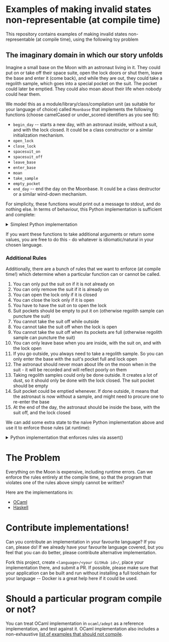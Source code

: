 # Examples of making invalid states non-representable (at compile time)

This repository contains examples of making invalid states non-representable (at compile time), using the following toy problem

## The imaginary domain in which our story unfolds

Imagine a small base on the Moon with an astronaut living in it. They could put on or take off their space suite, open the lock doors or shut them, leave the base and enter it (come back), and while they are out, they could take a regolith sample, which goes into a special pocket on the suit. The pocket could later be emptied. They could also moan about their life when nobody could hear them.

We model this as a module/library/class/compilation unit (as suitable for your language of choice) called `Moonbase` that implements the following functions (choose camelCased or under_scored identifiers as you see fit):
- `begin_day` -- starts a new day, with an astronaut inside, without a suit, and with the lock closed. It could be a class constructor or a similar initialization mechanism.
- `open_lock`
- `close_lock`
- `spacesuit_on`
- `spacesuit_off`
- `leave_base`
- `enter_base`
- `moan`
- `take_sample`
- `empty_pocket`
- `end_day` -- end the day on the Moonbase. It could be a class destructor or a similar wind-down mechanism.

For simplicity, these functions would print out a message to stdout, and do nothing else. In terms of behaviour, this Python implementation is sufficient and complete:

<details>
  <summary>Simplest Python implementation</summary>
  
```python
class Moonbase:
  def __init__(self):
    print ("DAY BEGINS")
  def open_lock(self):
    print ("OPENING LOCK")
  def close_lock(self):
    print ("CLOSING LOCK")
  def spacesuit_on(self):
    print ("SPACESUIT ON")
  def spacesuit_off(self):
    print ("SPACESUIT OFF")
  def leave_base(self):
    print ("LEAVING BASE")
  def enter_base(self):
    print ("ENTERING BASE")
  def moan(self):
    print (". o O (Ugh! Damn moon! I am too old for this!)")  
  def take_sample(self):
    print ("MINING REGOLITH")
  def empty_pocket(self):
    print ("EMPTYING POCKET")
  def end_day(self):
    print ("DAY ENDS")
```
</details>

If you want these functions to take additional arguments or return some values, you are free to do this - do whatever is idiomatic/natural in your chosen language.

### Additional Rules

Additionally, there are a bunch of rules that we want to enforce (at compile time!) which determine when a particular function can or cannot be called.

1. You can only put the suit on if it is not already on
2. You can only remove the suit if it is already on
3. You can open the lock only if it is closed
4. You can close the lock only if it is open
5. You have to have the suit on to open the lock
6. Suit pockets should be empty to put it on (otherwise regolith sample can puncture the suit)
7. You cannot take the suit off while outside
8. You cannot take the suit off when the lock is open
9. You cannot take the suit off when its pockets are full (otherwise regolith sample can puncture the suit)
10. You can only leave base when you are inside, with the suit on, and with the lock open
11. If you go outside, you always need to take a regolith sample. So you can only enter the base with the suit's pocket full and lock open
12. The astronaut should never moan about life on the moon when in the suit - it will be recorded and will reflect poorly on them
13. Taking regolith samples could only be done outside. It creates a lot of dust, so it should only be done with the lock closed. The suit pocket should be empty
14. Suit pocket could be emptied whenever. If done outside, it means that the astronaut is now without a sample, and might need to procure one to re-enter the base
15. At the end of the day, the astronaut should be inside the base, with the suit off, and the lock closed

We can add some extra state to the naive Python implementation above and use it to enforce those rules (at runtime):

<details>
<summary>Python implementation that enforces rules via assert()</summary>  
  
```python
class Moonbase:
  lockOpen = False
  suitOn  = False
  isOutside = False
  pocketsFull = False
  
  def __init__(self):
    print ("DAY BEGINS")
  def open_lock(self):
    assert(not self.lockOpen)
    assert(self.suitOn)
    print ("OPENING LOCK")
    self.lockOpen=True
  def close_lock(self):
    assert(self.lockOpen)
    print ("CLOSING LOCK")
    self.lockOpen=False
  def spacesuit_on(self):
    assert(not self.suitOn)
    assert(not self.pocketsFull)
    print ("SPACESUIT ON")
    self.suitOn=True
  def spacesuit_off(self):
    assert(self.suitOn)
    assert(not self.isOutside)
    assert(not self.lockOpen)
    assert(not self.pocketsFull)
    print ("SPACESUIT OFF")
    self.suitOn=False
  def leave_base(self):
    assert(self.lockOpen)
    assert(self.suitOn)
    assert(not self.isOutside)
    print ("LEAVING BASE")
    self.isOutside=True
  def enter_base(self):
    assert(self.isOutside)
    assert(self.pocketsFull)
    assert(self.lockOpen)
    print ("ENTERING BASE")
    self.isOutside=False
  def moan(self):
    assert(not self.suitOn)
    print (". o O (Ugh! Damn moon! I am too old for this!)")  
  def take_sample(self):
    assert(self.isOutside)
    assert(not self.lockOpen)
    assert(not self.pocketsFull)
    print ("TAKING REGOLITH SAMPLE")
    self.pocketsFull=True
  def empty_pockets(self):
    assert(self.pocketsFull)
    print ("EMPTYING POCKETS")
    self.pocketsFull=False
  def end_day(self):
    assert(not self.isOutside)
    assert(not self.lockOpen)
    assert(not self.suitOn)
    assert(not self.pocketsFull)
    print ("DAY ENDS")
```
</details>

# The Problem

Everything on the Moon is expensive, including runtime errors. Can we enforce the rules entirely at the compile time, so that the program that violates one of the rules above simply cannot be written?

Here are the implementations in:
- [OCaml](ocaml/adept)
- [Haskell](haskell/adept)

# Contribute implementations!

Can you contribute an implementation in your favourite language? If you can, please do! If we already have your favourite language covered, but you feel that you can do better, please contribute alternative implementation.

Fork this project, create `<language>/<your GitHub id>/`, place your implementation there, and submit a PR. If possible, please make sure that your application can be built and run without installing a full toolchain for your language -- Docker is a great help here if it could be used.

# Should a particular program compile or not?

You can treat OCaml implementation in `ocaml/adept` as a reference implementation, and
test against it. OCaml implementation also includes a non-exhaustive [list of examples that should not compile](ocaml/adept/should_not_compile.ml).

